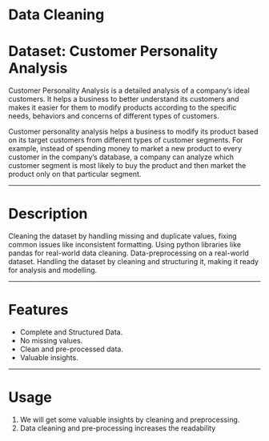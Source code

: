 # Data Cleaning 
# Dataset: Customer Personality Analysis
Customer Personality Analysis is a detailed analysis of a company’s ideal customers. It helps a business to better understand its customers and makes it easier for them to modify products according to the specific needs, behaviors and concerns of different types of customers.

Customer personality analysis helps a business to modify its product based on its target customers from different types of customer segments. For example, instead of spending money to market a new product to every customer in the company’s database, a company can analyze which customer segment is most likely to buy the product and then market the product only on that particular segment.

---

# Description
Cleaning the dataset by handling missing and duplicate values, fixing common issues like inconsistent formatting.
Using python libraries like pandas for real-world data cleaning.
Data-preprocessing on a real-world dataset.
Handling the dataset by cleaning and structuring it, making it ready for analysis and modelling.

---

# Features

- Complete and Structured Data.
- No missing values.
- Clean and pre-processed data.
- Valuable insights.

---

# Usage
1. We will get some valuable insights by cleaning and preprocessing.
2. Data cleaning and pre-processing increases the readability
